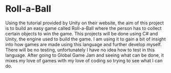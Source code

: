 # Roll-a-Ball

Using the tutorial provided by Unity on their website, the aim of this project is to build an easy game called Roll-a-Ball where the person has to collect certain objects to win the game.
This projects will be done using C# and Unity, the engine used to build the game. I am using it to gain a bit of insight into how games are made using this language and further develop myself. There will be no testing, unfortunately I have no idea how to test in this language. After going to Global Game Jam and seeing what can be done, it mixes my love of games with my love of coding so trying to see what I can do. 
